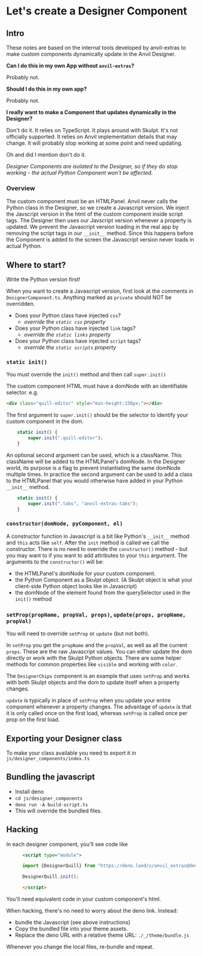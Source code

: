 # Let's create a Designer Component


## Intro

These notes are based on the internal tools developed by anvil-extras to make custom components dynamically update in the Anvil Designer.

**Can I do this in my own App without `anvil-extras`?**

Probably not.

**Should I do this in my own app?**

Probably not.


**I really want to make a Component that updates dynamically in the Designer?**

Don't do it.
It relies on TypeScript.
It plays around with Skulpt.
It's not officially supported.
It relies on Anvil implementation details that may change.
It will probably stop working at some point and need updating.

Oh and did I mention don't do it.


*Designer Components are isolated to the Designer, so if they do stop working - the actual Python Component won't be affected*.

### Overview

The custom component must be an HTMLPanel.
Anvil never calls the Python class in the Designer, so we create a Javascript version.
We inject the Javscript version in the html of the custom component inside script tags.
The Designer then uses our Javscript version whenever a property is updated.
We prevent the Javascript version loading in the real app by removing the script tags in our `__init__` method.
Since this happens before the Component is added to the screen the Javascript version never loads in actual Python.


## Where to start?

Write the Python version first!

When you want to create a Javascript version, first look at the comments in `DesignerComponent.ts`.
Anything marked as `private` should NOT be overridden.

- Does your Python class have injected `css`?
  - *override the `static css` property*
- Does your Python class have injected `link` tags?
  - *override the `static links` property*
- Does your Python class have injected `script` tags?
  - *override the `static scripts` property*


### `static init()`

You must override the `init()` method and then call `super.init()`

The custom component HTML must have a domNode with an identifiable selector.
e.g.

```html
<div class="quill-editor" style="min-height:150px;"></div>
```

The first argument to `super.init()` should be the selector to identify your custom component in the dom.
```typescript
    static init() {
        super.init(".quill-editor");
    }
```

An optional second argument can be used, which is a className. This className will be added to the HTMLPanel's domNode.
In the Designer world, its purpose is a flag to prevent instantiating the same domNode multiple times.
In practice the second argument can be used to add a class to the HTMLPanel that you would otherwise have added in your Python `__init__` method.

```typescript
    static init() {
        super.init(".tabs", "anvil-extras-tabs");
    }
```


### `constructor(domNode, pyComponent, el)`

A constructor function in Javascript is a bit like Python's `__init__` method and `this` acts like `self`.
After the `init` method is called we call the constructor.
There is no need to override the `constructor()` method - but you may want to if you want to add attributes to your `this` argument.
The arguments to the `constructor()` will be:
- the HTMLPanel's domNode for your custom component.
- the Python Component as a Skulpt object.
  (A Skulpt object is what your client-side Python object looks like in Javascript)
- the domNode of the element found from the querySelector used in the `init()` method


### `setProp(propName, propVal, props)`, `update(props, propName, propVal)`

You will need to override `setProp` or `update` (but not both).

In `setProp` you get the `propName` and the `propVal`, as well as all the current `props`.
These are the raw Javascript values.
You can either update the dom directly or work with the Skulpt Python objects.
There are some helper methods for common properties like `visible` and working with `color`.

The `DesignerChips` component is an example that uses `setProp` and works with both Skulpt objects and the dom to update itself when a property changes.

`update` is typically in place of `setProp` when you update your entire component whenever a property changes.
The advantage of `update` is that it is only called once on the first load, whereas `setProp` is called once per prop on the first load.


## Exporting your Designer class

To make your class available you need to export it in `js/designer_components/index.ts`

## Bundling the javascript
- Install deno
- `cd js/designer_components`
- `deno run -A build-script.ts`
- This will override the bundled files.



## Hacking

In each designer component, you'll see code like

```html
      <script type="module">

      import {DesignerQuill} from "https://deno.land/x/anvil_extras@dev-1.2.1/js/designer_components/bundle.min.js";

      DesignerQuill.init();

      </script>
```

You'll need equivalent code in your custom component's html.

When hacking, there's no need to worry about the deno link. Instead:
- bundle the Javascript (see above instructions)
- Copy the bundled file into your theme assets.
- Replace the deno URL with a relative theme URL: `./_/theme/bundle.js`

Whenever you change the local files, re-bundle and repeat.
